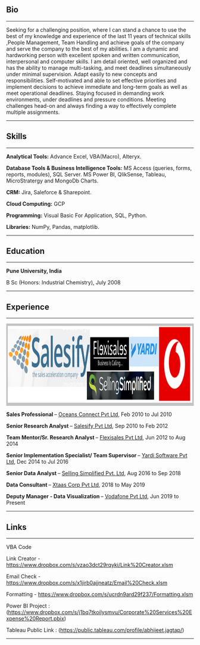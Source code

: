 ## Bio

---
Seeking for a challenging position, where I can stand a chance to use the best of my knowledge and experience of the last 11 years of technical skills ,People Management, Team Handling and achieve goals of the company and serve the company to the best of my abilities. I am a dynamic and hardworking person with excellent spoken and written communication, interpersonal and computer skills. I am detail oriented, well organized and has the ability to manage multi-tasking, and meet deadlines simultaneously under minimal supervision. Adapt easily to new concepts and responsibilities. Self-motivated and able to set effective priorities and implement decisions to achieve immediate and long-term goals as well as meet operational deadlines. Staying focused in demanding work environments, under deadlines and pressure conditions. Meeting challenges head-on and always finding a way to effectively complete multiple assignments.


---

## Skills

---
**Analytical Tools:** Advance Excel, VBA(Macro), Alteryx.

**Database Tools & Business Intelligence Tools:** MS Access (queries, forms, reports, modules), SQL Server. MS Power BI, QlikSense, Tableau, MicroStratergy and MongoDb Charts.

**CRM:** Jira, Saleforce & Sharepoint.

**Cloud Computing:** GCP

**Programming:** Visual Basic For Application, SQL, Python.

**Libraries:** NumPy, Pandas, matplotlib.

---

## Education

---
<b> Pune University, India </b>

B Sc (Honors: Industrial Chemistry),	July 2008

---

## Experience

---

<img src="images/experience.png.png?raw=true" align="middle" width="1139" height="221" alt="experience logos">

<b> Sales Professional </b> – [Oceans Connect Pvt Ltd](https://oceansconnect.com/), Feb 2010 to Jul 2010

<b> Senior Research Analyst </b> – [Salesify Pvt Ltd](https://zdperformancemarketing.com/salesify/), Sep 2010 to Feb 2012

<b> Team Mentor/Sr. Research Analyst </b> – [Flexisales Pvt Ltd](https://www.flexisales.com/), Jun 2012 to Aug 2014 

<b> Senior Implementation Specialist/ Team Supervisor </b> – [Yardi Software Pvt Ltd](https://yardi.com/), Dec 2014 to Jul 2016

<b> Senior Data Analyst </b> – [Selling Simplified Pvt. Ltd](https://sellingsimplified.com/), Aug 2016 to Sep 2018

<b> Data Consultant </b> – [Xtaas Corp Pvt Ltd](https://https://2xconnect.com//), 2018 to May 2019

<b> Deputy Manager - Data Visualization </b> – [Vodafone Pvt Ltd](https://vodafoneidea.com/), Jun 2019 to Present


---

## Links

---

VBA Code

Link Creator - https://www.dropbox.com/s/vzao3dct29rqyki/Link%20Creator.xlsm

Email Check - https://www.dropbox.com/s/x1jirb0ajjneatz/Email%20Check.xlsm

Formatting   - https://www.dropbox.com/s/ucrdn9ard29f237/Formatting.xlsm

Power BI Project :
(https://www.dropbox.com/s/j1bq7tkoilysmvu/Corporate%20Services%20Expense%20Report.pbix)

Tableau Public Link : 
(https://public.tableau.com/profile/abhijeet.jagtap/)

---
